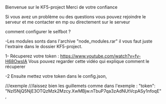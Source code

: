 Bienvenue sur le KF5-project Merci de votre confiance

Si vous avez un problème ou des questions vous pouvez rejoindre le serveur et me contacter en mp ou directement sur le serveur

comment configurer le selfbot ?

-Les modules sonts dans l'archive "node_modules.rar" il vous faut juste l'extraire dans le dossier KF5-project.

1- Récuperez votre token : https://www.youtube.com/watch?v=fv-H68OwsIA Vous pouvez regarder cette vidéo qui explique comment le récuperer

-2 Ensuite mettez votre token dans le config.json,

///exemple
///laissez bien les guillemets comme dans l'exemple :
"token":  "NzI5NjQ5NjE3OTQzMzk2Mzcy.XwMBjw.nTbuP7qa3zAdNUtVcpASy1nfoqE",
